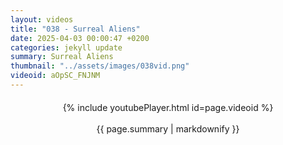 ```yaml
---
layout: videos
title: "038 - Surreal Aliens"
date: 2025-04-03 00:00:47 +0200
categories: jekyll update
summary: Surreal Aliens
thumbnail: "../assets/images/038vid.png"
videoid: aOpSC_FNJNM
---
```


<div style="text-align: center; margin-top: 20px;">
  {% include youtubePlayer.html id=page.videoid %}
  <p style="margin-top: 15px; font-size: 1.2em; color: #333;">
    <p>{{ page.summary | markdownify }}</p>
  </p>
</div>
